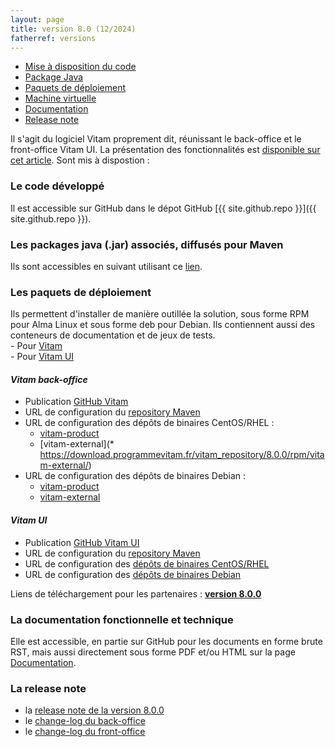 ```yaml
---
layout: page
title: version 8.0 (12/2024)
fatherref: versions
---
```

* [Mise à disposition du code](#github)
* [Package Java](#java)
* [Paquets de déploiement](#déploiement)
* [Machine virtuelle](#vm)
* [Documentation](#doc)
* [Release note](#rn)


Il s'agit du logiciel Vitam proprement dit, réunissant le back-office et le front-office Vitam UI. 
La présentation des fonctionnalités est [disponible sur cet article](https://www.programmevitam.fr/2024/12/06/version8_0/).
Sont mis à dispostion :

<a name="github"></a>
### Le code développé

Il est accessible sur GitHub dans le dépot GitHub [{{ site.github.repo }}]({{ site.github.repo }}).

<a name="java"></a>
### Les packages java (.jar) associés, diffusés pour Maven

Ils sont accessibles en suivant utilisant ce [lien](https://download.programmevitam.fr/vitam_repository/8.0.0/mvn_repo/).

<a name="déploiement"></a>
### Les paquets de déploiement

Ils permettent d'installer de manière outillée la solution, sous forme RPM pour Alma Linux et sous forme deb pour Debian. Ils contiennent aussi des conteneurs de documentation et de jeux de tests.  
    - Pour [Vitam](https://github.com/ProgrammeVitam/deployment/tree/8.0.0/vitam)  
    - Pour [Vitam UI](https://github.com/ProgrammeVitam/deployment/tree/8.0.0/vitam-ui)

#### *Vitam back-office*

- Publication [GitHub Vitam](https://github.com/ProgrammeVitam/vitam/tree/8.0.0)
- URL de configuration du [repository Maven](https://download.programmevitam.fr/vitam_repository/8.0.0/mvn_repo/) 
- URL de configuration des dépôts de binaires CentOS/RHEL :  
    - [vitam-product](https://download.programmevitam.fr/vitam_repository/8.0.0/rpm/vitam-product/)  
    - [vitam-external](* https://download.programmevitam.fr/vitam_repository/8.0.0/rpm/vitam-external/)  
- URL de configuration des dépôts de binaires Debian :  
    - [vitam-product](https://download.programmevitam.fr/vitam_repository/8.0.0/deb/vitam-product/)  
    - [vitam-external](https://download.programmevitam.fr/vitam_repository/8.0.0/deb/vitam-external/)


#### *Vitam UI*

- Publication [GitHub Vitam UI](https://github.com/ProgrammeVitam/vitam-ui/tree/8.0.0)
- URL de configuration du [repository Maven](https://download.programmevitam.fr/vitamui_repository/8.0.0/mvn_repo/)
- URL de configuration des [dépôts de binaires CentOS/RHEL](https://download.programmevitam.fr/vitamui_repository/8.0.0/rpm/)
- URL de configuration des [dépôts de binaires Debian](https://download.programmevitam.fr/vitamui_repository/8.0.0/deb/)

Liens de téléchargement pour les partenaires :  [**version 8.0.0**](https://releases.programmevitam.fr/8.0.0/index.html)

<a name="doc"></a>  
### La documentation fonctionnelle et technique

Elle est accessible, en partie sur GitHub pour les documents en forme brute RST, mais aussi directement sous forme PDF et/ou HTML sur la page [Documentation](/pages/documentation).

<a name="rn"></a>  
### La release note

- la [release note de la version 8.0.0](/ressources/RefCourant/Release_notes_v8.0_v1.0.pdf)
- le [change-log du back-office](/ressources/RefCourant/VITAM-CHANGELOG.8.0.0.pdf)
- le [change-log du front-office](/ressources/RefCourant/VITAMUI-CHANGELOG.8.0.0.pdf)